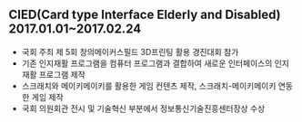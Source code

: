 ## CIED(Card type Interface Elderly and Disabled) 2017.01.01~2017.02.24

* 국회 주최 제 5회 창의메이커스필드 3D프린팅 활용 경진대회 참가
* 기존 인지재활 프로그램을 컴퓨터 프로그램과 결합하여 새로운 인터페이스의 인지재활 프로그램 제작
* 스크래치와 메이키메이키를 활용한 게임 컨텐츠 제작, 스크래치-메이키메이키 연동한 게임 제작
* 국회 의원회관 전시 및 기술혁신 부분에서 정보통신기술진흥센터장상 수상
